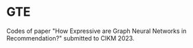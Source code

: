 # GTE
Codes of paper "How Expressive are Graph Neural Networks in Recommendation?" submitted to CIKM 2023.
